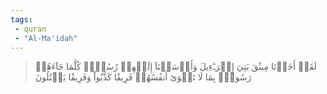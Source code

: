 ```yaml
---
tags: 
 - quran 
 - "Al-Ma'idah"
---
```


> لَقَدۡ أَخَذۡنَا مِيثَٰقَ بَنِيٓ إِسۡرَـٰٓءِيلَ وَأَرۡسَلۡنَآ إِلَيۡهِمۡ رُسُلٗاۖ كُلَّمَا جَآءَهُمۡ رَسُولُۢ بِمَا لَا تَهۡوَىٰٓ أَنفُسُهُمۡ فَرِيقٗا كَذَّبُواْ وَفَرِيقٗا يَقۡتُلُونَ
